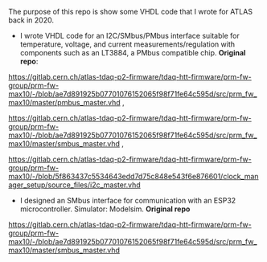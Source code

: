 The purpose of this repo is show some VHDL code that I wrote for ATLAS back in 2020.

 -  I wrote VHDL code for an I2C/SMbus/PMbus interface suitable for temperature, voltage, and current measurements/regulation with components such as an LT3884, a PMbus compatible chip. **Original repo**: 

https://gitlab.cern.ch/atlas-tdaq-p2-firmware/tdaq-htt-firmware/prm-fw-group/prm-fw-max10/-/blob/ae7d891925b07701076152065f98f71fe64c595d/src/prm_fw_max10/master/pmbus_master.vhd , 

https://gitlab.cern.ch/atlas-tdaq-p2-firmware/tdaq-htt-firmware/prm-fw-group/prm-fw-max10/-/blob/ae7d891925b07701076152065f98f71fe64c595d/src/prm_fw_max10/master/smbus_master.vhd , 

https://gitlab.cern.ch/atlas-tdaq-p2-firmware/tdaq-htt-firmware/prm-fw-group/prm-fw-max10/-/blob/5f863437c5534643edd7d75c848e543f6e876601/clock_manager_setup/source_files/i2c_master.vhd
 -  I designed an SMbus interface for communication with an ESP32 microcontroller. Simulator: Modelsim. **Original repo** 

https://gitlab.cern.ch/atlas-tdaq-p2-firmware/tdaq-htt-firmware/prm-fw-group/prm-fw-max10/-/blob/ae7d891925b07701076152065f98f71fe64c595d/src/prm_fw_max10/master/smbus_master.vhd

